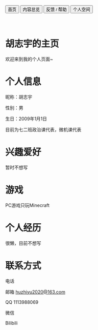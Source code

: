 <link rel="stylesheet" type="text/css" href="../style.css">

<div class="btn-group">
<a href="https://zz19z-2021-2.github.io/"><button class="button">首页</button></a>
<a href="https://zz19z-2021-2.github.io/overview.html"><button class="button">内容总览</button></a>
<a href="https://zz19z-2021-2.github.io/feedback.html"><button class="button">反馈 / 帮助</button></a>
<a href="https://zz19z-2021-2.github.io/Spaces/spaces.html"><button class="button">个人空间</button></a>
</div>

<br />
<br />

# 胡志宇的主页

欢迎来到我的个人页面~

# 个人信息

昵称：胡志宇

性别：男

生日：2009年1月1日

目前为七二班政治课代表，微机课代表

# 兴趣爱好

暂时不想写

# 游戏

PC游戏只玩Minecraft

# 个人经历

很懒，目前不想写

# 联系方式

电话

邮箱 huzhiyu2020@163.com

QQ 1113988069

微信 

Bilibili